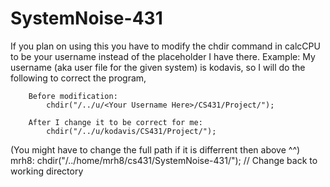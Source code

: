 # SystemNoise-431

If you plan on using this you have to modify the chdir command in calcCPU to be your username instead of the placeholder I have there.
Example:
    My username (aka user file for the given system) is kodavis, so I will do the following to correct the program,

        Before modification:
            chdir("/../u/<Your Username Here>/CS431/Project/");

        After I change it to be correct for me:
            chdir("/../u/kodavis/CS431/Project/"); 

(You might have to change the full path if it is differrent then above ^^)
mrh8: 
chdir("/../home/mrh8/cs431/SystemNoise-431/"); // Change back to working directory
